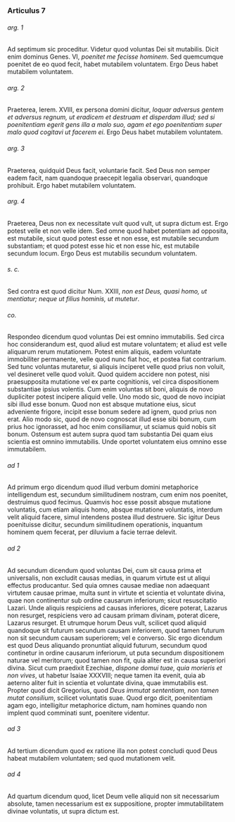 ### Articulus 7

###### arg. 1
Ad septimum sic proceditur. Videtur quod voluntas Dei sit mutabilis. Dicit enim dominus Genes. VI, *poenitet me fecisse hominem*. Sed quemcumque poenitet de eo quod fecit, habet mutabilem voluntatem. Ergo Deus habet mutabilem voluntatem.

###### arg. 2
Praeterea, Ierem. XVIII, ex persona domini dicitur, *loquar adversus gentem et adversus regnum, ut eradicem et destruam et disperdam illud; sed si poenitentiam egerit gens illa a malo suo, agam et ego poenitentiam super malo quod cogitavi ut facerem ei*. Ergo Deus habet mutabilem voluntatem.

###### arg. 3
Praeterea, quidquid Deus facit, voluntarie facit. Sed Deus non semper eadem facit, nam quandoque praecepit legalia observari, quandoque prohibuit. Ergo habet mutabilem voluntatem.

###### arg. 4
Praeterea, Deus non ex necessitate vult quod vult, ut supra dictum est. Ergo potest velle et non velle idem. Sed omne quod habet potentiam ad opposita, est mutabile, sicut quod potest esse et non esse, est mutabile secundum substantiam; et quod potest esse hic et non esse hic, est mutabile secundum locum. Ergo Deus est mutabilis secundum voluntatem.

###### s. c.
Sed contra est quod dicitur Num. XXIII, *non est Deus, quasi homo, ut mentiatur; neque ut filius hominis, ut mutetur*.

###### co.
Respondeo dicendum quod voluntas Dei est omnino immutabilis. Sed circa hoc considerandum est, quod aliud est mutare voluntatem; et aliud est velle aliquarum rerum mutationem. Potest enim aliquis, eadem voluntate immobiliter permanente, velle quod nunc fiat hoc, et postea fiat contrarium. Sed tunc voluntas mutaretur, si aliquis inciperet velle quod prius non voluit, vel desineret velle quod voluit. Quod quidem accidere non potest, nisi praesupposita mutatione vel ex parte cognitionis, vel circa dispositionem substantiae ipsius volentis. Cum enim voluntas sit boni, aliquis de novo dupliciter potest incipere aliquid velle. Uno modo sic, quod de novo incipiat sibi illud esse bonum. Quod non est absque mutatione eius, sicut adveniente frigore, incipit esse bonum sedere ad ignem, quod prius non erat. Alio modo sic, quod de novo cognoscat illud esse sibi bonum, cum prius hoc ignorasset, ad hoc enim consiliamur, ut sciamus quid nobis sit bonum. Ostensum est autem supra quod tam substantia Dei quam eius scientia est omnino immutabilis. Unde oportet voluntatem eius omnino esse immutabilem.

###### ad 1
Ad primum ergo dicendum quod illud verbum domini metaphorice intelligendum est, secundum similitudinem nostram, cum enim nos poenitet, destruimus quod fecimus. Quamvis hoc esse possit absque mutatione voluntatis, cum etiam aliquis homo, absque mutatione voluntatis, interdum velit aliquid facere, simul intendens postea illud destruere. Sic igitur Deus poenituisse dicitur, secundum similitudinem operationis, inquantum hominem quem fecerat, per diluvium a facie terrae delevit.

###### ad 2
Ad secundum dicendum quod voluntas Dei, cum sit causa prima et universalis, non excludit causas medias, in quarum virtute est ut aliqui effectus producantur. Sed quia omnes causae mediae non adaequant virtutem causae primae, multa sunt in virtute et scientia et voluntate divina, quae non continentur sub ordine causarum inferiorum; sicut resuscitatio Lazari. Unde aliquis respiciens ad causas inferiores, dicere poterat, Lazarus non resurget, respiciens vero ad causam primam divinam, poterat dicere, Lazarus resurget. Et utrumque horum Deus vult, scilicet quod aliquid quandoque sit futurum secundum causam inferiorem, quod tamen futurum non sit secundum causam superiorem; vel e converso. Sic ergo dicendum est quod Deus aliquando pronuntiat aliquid futurum, secundum quod continetur in ordine causarum inferiorum, ut puta secundum dispositionem naturae vel meritorum; quod tamen non fit, quia aliter est in causa superiori divina. Sicut cum praedixit Ezechiae, *dispone domui tuae, quia morieris et non vives*, ut habetur Isaiae XXXVIII; neque tamen ita evenit, quia ab aeterno aliter fuit in scientia et voluntate divina, quae immutabilis est. Propter quod dicit Gregorius, quod *Deus immutat sententiam, non tamen mutat consilium*, scilicet voluntatis suae. Quod ergo dicit, poenitentiam agam ego, intelligitur metaphorice dictum, nam homines quando non implent quod comminati sunt, poenitere videntur.

###### ad 3
Ad tertium dicendum quod ex ratione illa non potest concludi quod Deus habeat mutabilem voluntatem; sed quod mutationem velit.

###### ad 4
Ad quartum dicendum quod, licet Deum velle aliquid non sit necessarium absolute, tamen necessarium est ex suppositione, propter immutabilitatem divinae voluntatis, ut supra dictum est.

